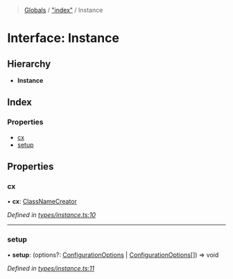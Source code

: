 > [Globals](../README.md) / ["index"](../modules/_index_.md) / Instance

# Interface: Instance

## Hierarchy

* **Instance**

## Index

### Properties

* [cx](_index_.instance.md#cx)
* [setup](_index_.instance.md#setup)

## Properties

### cx

•  **cx**: [ClassNameCreator](_index_.classnamecreator.md)

*Defined in [types/instance.ts:10](https://github.com/kenoxa/beamwind/blob/main/packages/beamwind/src/types/instance.ts#L10)*

___

### setup

•  **setup**: (options?: [ConfigurationOptions](_index_.configurationoptions.md) \| [ConfigurationOptions](_index_.configurationoptions.md)[]) => void

*Defined in [types/instance.ts:11](https://github.com/kenoxa/beamwind/blob/main/packages/beamwind/src/types/instance.ts#L11)*
